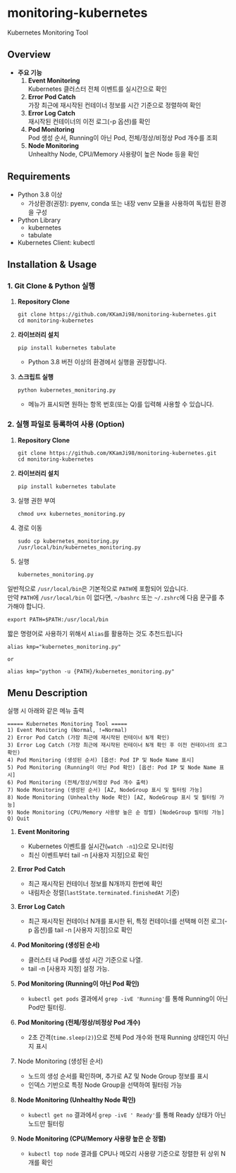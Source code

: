 # monitoring-kubernetes

Kubernetes Monitoring Tool

## Overview

- **주요 기능**  
  1. **Event Monitoring**  
     Kubernetes 클러스터 전체 이벤트를 실시간으로 확인  
  2. **Error Pod Catch**  
     가장 최근에 재시작된 컨테이너 정보를 시간 기준으로 정렬하여 확인  
  3. **Error Log Catch**  
     재시작된 컨테이너의 이전 로그(-p 옵션)를 확인  
  4. **Pod Monitoring**  
     Pod 생성 순서, Running이 아닌 Pod, 전체/정상/비정상 Pod 개수를 조회  
  5. **Node Monitoring**  
     Unhealthy Node, CPU/Memory 사용량이 높은 Node 등을 확인

## Requirements

- Python 3.8 이상
  - 가상환경(권장): pyenv, conda 또는 내장 venv 모듈을 사용하여 독립된 환경을 구성
- Python Library  
  - kubernetes  
  - tabulate  
- Kubernetes Client: kubectl

## Installation & Usage

### 1. Git Clone & Python 실행

1. **Repository Clone**
  
   ```shell
   git clone https://github.com/KKamJi98/monitoring-kubernetes.git
   cd monitoring-kubernetes
   ```

2. **라이브러리 설치**  

   ```shell
   pip install kubernetes tabulate
   ```
  
   - Python 3.8 버전 이상의 환경에서 실행을 권장합니다.

3. **스크립트 실행**  

   ```shell
   python kubernetes_monitoring.py
   ```
  
   - 메뉴가 표시되면 원하는 항목 번호(또는 Q)를 입력해 사용할 수 있습니다.

### 2. 실행 파일로 등록하여 사용 (Option)

1. **Repository Clone**
  
   ```shell
   git clone https://github.com/KKamJi98/monitoring-kubernetes.git
   cd monitoring-kubernetes
   ```

2. **라이브러리 설치**  

   ```shell
   pip install kubernetes tabulate
   ```

3. 실행 권한 부여

   ```shell
   chmod u+x kubernetes_monitoring.py
   ```

4. 경로 이동

   ```shell
   sudo cp kubernetes_monitoring.py /usr/local/bin/kubernetes_monitoring.py
   ```

5. 실행

   ```shell
   kubernetes_monitoring.py
   ```

일반적으로 `/usr/local/bin`은 기본적으로 `PATH`에 포함되어 있습니다.  
만약 `PATH`에 `/usr/local/bin` 이 없다면, `~/bashrc` 또는 `~/.zshrc`에 다음 문구를 추가해야 합니다.  

```shell
export PATH=$PATH:/usr/local/bin
```

짧은 명령어로 사용하기 위해서 `Alias`를 활용하는 것도 추천드립니다

```shell
alias kmp="kubernetes_monitoring.py"

or

alias kmp="python -u {PATH}/kubernetes_monitoring.py"
```

## Menu Description

실행 시 아래와 같은 메뉴 출력

```shell
===== Kubernetes Monitoring Tool =====
1) Event Monitoring (Normal, !=Normal)
2) Error Pod Catch (가장 최근에 재시작된 컨테이너 N개 확인)
3) Error Log Catch (가장 최근에 재시작된 컨테이너 N개 확인 후 이전 컨테이너의 로그 확인)
4) Pod Monitoring (생성된 순서) [옵션: Pod IP 및 Node Name 표시]
5) Pod Monitoring (Running이 아닌 Pod 확인) [옵션: Pod IP 및 Node Name 표시]
6) Pod Monitoring (전체/정상/비정상 Pod 개수 출력)
7) Node Monitoring (생성된 순서) [AZ, NodeGroup 표시 및 필터링 가능]
8) Node Monitoring (Unhealthy Node 확인) [AZ, NodeGroup 표시 및 필터링 가능]
9) Node Monitoring (CPU/Memory 사용량 높은 순 정렬) [NodeGroup 필터링 가능]
Q) Quit
```

1. **Event Monitoring**  
   - Kubernetes 이벤트를 실시간(`watch -n1`)으로 모니터링  
   - 최신 이벤트부터 tail -n [사용자 지정]으로 확인  

2. **Error Pod Catch**  
   - 최근 재시작된 컨테이너 정보를 N개까지 한번에 확인  
   - 내림차순 정렬(`lastState.terminated.finishedAt` 기준)

3. **Error Log Catch**  
   - 최근 재시작된 컨테이너 N개를 표시한 뒤, 특정 컨테이너를 선택해 이전 로그(-p 옵션)를 tail -n [사용자 지정]으로 확인  

4. **Pod Monitoring (생성된 순서)**  
   - 클러스터 내 Pod를 생성 시간 기준으로 나열.  
   - tail -n [사용자 지정] 설정 가능.

5. **Pod Monitoring (Running이 아닌 Pod 확인)**  
   - `kubectl get pods` 결과에서 `grep -ivE 'Running'`를 통해 Running이 아닌 Pod만 필터링.

6. **Pod Monitoring (전체/정상/비정상 Pod 개수)**  
   - 2초 간격(`time.sleep(2)`)으로 전체 Pod 개수와 현재 Running 상태인지 아닌지 표시

7. Node Monitoring (생성된 순서)

   - 노드의 생성 순서를 확인하며, 추가로 AZ 및 Node Group 정보를 표시
   - 인덱스 기반으로 특정 Node Group을 선택하여 필터링 가능

8. **Node Monitoring (Unhealthy Node 확인)**  
   - `kubectl get no` 결과에서 `grep -ivE ' Ready'`를 통해 Ready 상태가 아닌 노드만 필터링

9. **Node Monitoring (CPU/Memory 사용량 높은 순 정렬)**  
   - `kubectl top node` 결과를 CPU나 메모리 사용량 기준으로 정렬한 뒤 상위 N개를 확인
